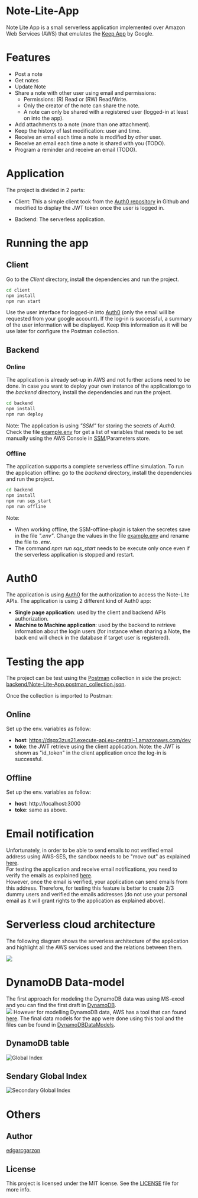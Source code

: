 # Note-Lite-App

Note Lite App is a small serverless application implemented over Amazon Web Services (AWS) that emulates the [Keep App](https://keep.google.com/) by Google.

# Features
- Post a note
- Get notes
- Update Note
- Share a note with other user using email and permissions:
    - Permissions: (R) Read or (RW) Read/Write.
    - Only the creator of the note can share the note.
    - A note can only be shared with a registered user (logged-in at least on into the app).
- Add attachments to a note (more than one attachment).
- Keep the history of last modification: user and time.
- Receive an email each time a note is modified by other user.
- Receive an email each time a note is shared with you (TODO).
- Program a reminder and receive an email (TODO).

# Application

The project is divided in 2 parts:
- Client: This a simple client took from the [Auth0 repository](https://github.com/auth0-samples/auth0-nodejs-webapp-sample/) in Github and modified to display the JWT token once the user is logged in.

- Backend: The serverless application.

# Running the app

## Client
Go to the *Client* directory, install the dependencies and run the project.
```bash
cd client
npm install
npm run start
```
Use the user interface for logged-in into [Auth0](https://auth0.com/) (only the email will be requested from your google account). If the log-in is successful, a summary of the user information will be displayed. Keep this information as it will be use later for configure the Postman collection.

## Backend

### Online
The application is already set-up in AWS and not further actions need to be done.
In case you want to deploy your own instance of the application:go to the *backend* directory, install the dependencies and run the project.
```bash
cd backend
npm install
npm run deploy
```
Note: The application is using *"SSM"* for storing the secrets of *Auth0*. Check the file [example.env](./backend/example.env) for get a list of variables that needs to be set manually using the AWS Console in [SSM](https://docs.aws.amazon.com/systems-manager/latest/userguide/what-is-systems-manager.html)/Parameters store.
### Offline
The application supports a complete serverless offline simulation. To run  the application offline: go to the *backend* directory, install the dependencies and run the project.
```bash
cd backend
npm install
npm run sqs_start
npm run offline
```
Note: 
- When working offline, the SSM-offline-plugin is taken the secretes save in the file *".env"*. Change the values in the file [example.env](./backend/example.env) and rename the file to *.env*.
- The command *npm run sqs_start* needs to be execute only once even if the serverless application is stopped and restart.

# Auth0
The application is using [Auth0](https://auth0.com/) for the authorization to access the Note-Lite APIs. The application is using 2 different kind of Auth0 app:
- **Single page application**: used by the client and backend APIs authorization.
- **Machine to Machine application**: used by the backend to retrieve information about the login users (for instance when sharing a Note, the back end will check in the database if target user is registered).

# Testing the app

The project can be test using the [Postman](https://www.postman.com/) collection in side the project: [backend/Note-Lite-App.postman_collection.json](./backend/Note-Lite-App.postman_collection.json).

Once the collection is imported to Postman:

## Online
Set up the env. variables as follow:
- **host**: https://dsgx3zus21.execute-api.eu-central-1.amazonaws.com/dev 
- **toke**: the JWT retrieve using the client application. Note:  the JWT is shown as "id_token" in the client application once the log-in is successful.   

## Offline
Set up the env. variables as follow:
- **host**: http://localhost:3000
- **toke**: same as above.  

# Email notification

Unfortunately, in order to be able to send emails to not verified email address using AWS-SES, the sandbox needs to be "move out" as explained [here](https://docs.aws.amazon.com/ses/latest/DeveloperGuide/request-production-access.html).
<br> For testing the application and receive email notifications, you need to verify the emails as explained [here](https://docs.aws.amazon.com/ses/latest/DeveloperGuide/verify-email-addresses.html).<br>
 However, once the email is verified, your application can send emails from this address. Therefore, for testing this feature is better to create 2/3 dummy users and verified the emails  addresses (do not use your personal email as it will grant rights to the application as explained above).<br>

# Serverless cloud architecture

The following diagram shows the serverless architecture of the application and highlight all the AWS services used and the relations between them. 

![](doc/Note-Lite-Architecture.jpg)

# DynamoDB Data-model

The first approach for modeling the DynamoDB data was using MS-excel and you can find the first draft in [DynamoDB](doc/DynamoDB.xlsx). <br>
![](doc/DynamoDB.png)
However for modelling DynamoDB data, AWS has a tool that can found [here](https://docs.aws.amazon.com/amazondynamodb/latest/developerguide/workbench.html). The final data models for the app were done using this tool and the files can be found in [DynamoDBDataModels](backend/DynamoDBDataModels). 

## DynamoDB table
![Global Index](doc/GI.png) 

## Sendary Global Index
![Secondary Global Index](doc/SGI1.png)

# Others 
## Author

[edgarcgarzon](https://github.com/edgarcgarzon)

## License

This project is licensed under the MIT license. See the [LICENSE](LICENSE) file for more info.
